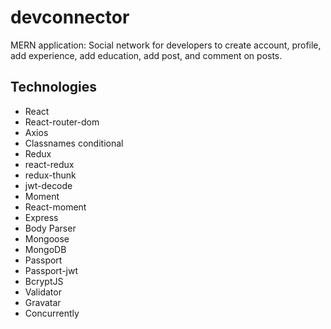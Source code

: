 # devconnector

MERN application: Social network for developers to create account, profile, add experience, add education, add post, and comment on posts.


## Technologies

- React
- React-router-dom
- Axios
- Classnames conditional
- Redux
- react-redux
- redux-thunk
- jwt-decode
- Moment
- React-moment
- Express
- Body Parser
- Mongoose
- MongoDB
- Passport
- Passport-jwt
- BcryptJS
- Validator
- Gravatar
- Concurrently
